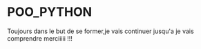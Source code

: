 # POO_PYTHON
Toujours dans le but de se former,je vais continuer jusqu'a je vais comprendre merciiiii !!!
